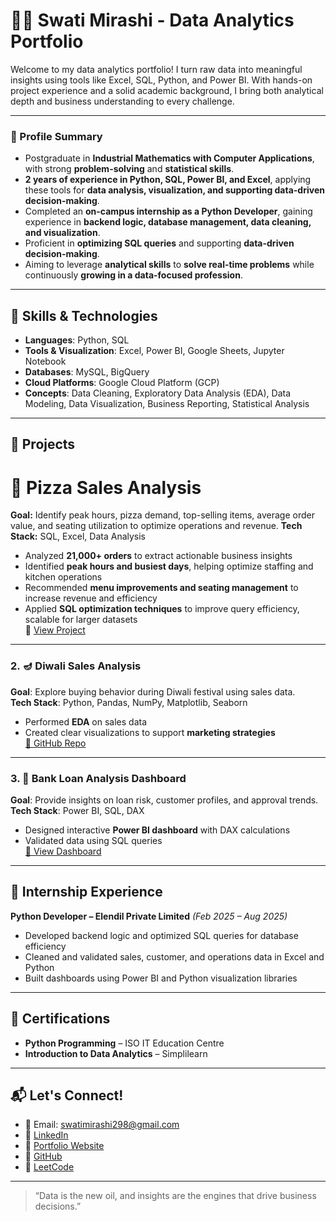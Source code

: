# 👩‍💻 Swati Mirashi - Data Analytics Portfolio

Welcome to my data analytics portfolio! I turn raw data into meaningful insights using tools like Excel, SQL, Python, and Power BI. With hands-on project experience and a solid academic background, I bring both analytical depth and business understanding to every challenge.

---

### 👤 Profile Summary

- Postgraduate in **Industrial Mathematics with Computer Applications**, with strong **problem-solving** and **statistical skills**.  
- **2 years of experience in Python, SQL, Power BI, and Excel**, applying these tools for **data analysis, visualization, and supporting data-driven decision-making**.  
- Completed an **on-campus internship as a Python Developer**, gaining experience in **backend logic, database management, data cleaning, and visualization**.  
- Proficient in **optimizing SQL queries** and supporting **data-driven decision-making**.  
- Aiming to leverage **analytical skills** to **solve real-time problems** while continuously **growing in a data-focused profession**.  

---

## 🧠 Skills & Technologies

- **Languages**: Python, SQL  
- **Tools & Visualization**: Excel, Power BI, Google Sheets, Jupyter Notebook
- **Databases**: MySQL, BigQuery 
- **Cloud Platforms**: Google Cloud Platform (GCP)  
- **Concepts**: Data Cleaning, Exploratory Data Analysis (EDA), Data Modeling, Data Visualization, Business Reporting, Statistical Analysis

---

## 📁 Projects

# 🍕 Pizza Sales Analysis 

**Goal:** Identify peak hours, pizza demand, top-selling items, average order value, and seating utilization to optimize operations and revenue.
**Tech Stack:** SQL, Excel, Data Analysis
- Analyzed **21,000+ orders** to extract actionable business insights  
- Identified **peak hours and busiest days**, helping optimize staffing and kitchen operations  
- Recommended **menu improvements and seating management** to increase revenue and efficiency  
- Applied **SQL optimization techniques** to improve query efficiency, scalable for larger datasets  
🔗 [View Project](https://github.com/swatimirashi/pizza-sales-analysis)


---

### 2. 🪔 Diwali Sales Analysis
**Goal**: Explore buying behavior during Diwali festival using sales data.  
**Tech Stack**: Python, Pandas, NumPy, Matplotlib, Seaborn  
- Performed **EDA** on sales data  
- Created clear visualizations to support **marketing strategies**  
[🔗 GitHub Repo](https://github.com/swatimirashi/diwali-sales-analysis)

---

### 3. 🏦 Bank Loan Analysis Dashboard
**Goal**: Provide insights on loan risk, customer profiles, and approval trends.  
**Tech Stack**: Power BI, SQL, DAX  
- Designed interactive **Power BI dashboard** with DAX calculations  
- Validated data using SQL queries  
[🔗 View Dashboard](https://drive.google.com/file/d/16CkVRkgIXjTRTkP1mz7EM8-U3ueaXDh-/view?usp=drivesdk)

---

## 💼 Internship Experience

**Python Developer – Elendil Private Limited** *(Feb 2025 – Aug 2025)*  
- Developed backend logic and optimized SQL queries for database efficiency  
- Cleaned and validated sales, customer, and operations data in Excel and Python  
- Built dashboards using Power BI and Python visualization libraries  

---

## 🏅 Certifications

- **Python Programming** – ISO IT Education Centre  
- **Introduction to Data Analytics** – Simplilearn  

---

## 📬 Let's Connect!

- 📧 Email: [swatimirashi298@gmail.com](mailto:swatimirashi298@gmail.com)  
- 💼 [LinkedIn](https://www.linkedin.com/in/swatimirashi)  
- 📂 [Portfolio Website](https://www.swatimirashiportfolio.com)  
- 🐙 [GitHub](https://github.com/swatimirashi)  
- 🧩 [LeetCode](https://leetcode.com/swatimirashi)

---

> “Data is the new oil, and insights are the engines that drive business decisions.”
